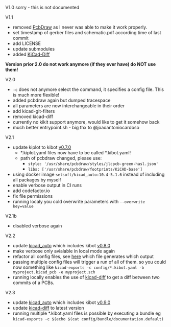 V1.0
sorry - this is not documented

V1.1
- removed [PcbDraw](https://github.com/yaqwsx/PcbDraw) as I never was able to make it work properly. 
- set timestamp of gerber files and schematic.pdf according time of last commit
- add LICENSE
- update submodules
- added [KiCad-Diff](https://github.com/Gasman2014/KiCad-Diff)

**Version prior 2.0 do not work anymore (if they ever have) do NOT use them!**

V2.0
- `-c` does not anymore select the command, it specifies a config file. This is much more flexible!
- added pcbdraw again but dumped tracespace
- all parameters are now interchangeable in their order
- add kicad-git-filters
- removed kicad-diff
- currently no kikit support anymore, would like to get it somehow back
- much better entrypoint.sh - big thx to @joaoantoniocardoso

V2.1
- update kiplot to kibot [v0.7.0](https://github.com/INTI-CMNB/KiBot/releases/tag/v0.7.0)
  - *.kiplot.yaml files now have to be called *.kibot.yaml!
  - path of pcbdraw changed, please use:
      - `style: '/usr/share/pcbdraw/styles/jlcpcb-green-hasl.json'`
      - `libs: ['/usr/share/pcbdraw/footprints/KiCAD-base']`
- using docker image `setsoft/kicad_auto:10.4-5.1.6` instead of including all packages by myself
- enable verbose output in CI runs
- add codefactor.io
- fix file permissions
- running localy you cold overwrite parameters with `--overwrite key=value`

V2.1b
- disabled verbose again

V2.2
- update [kicad_auto](https://github.com/INTI-CMNB/kicad_auto) which includes kibot [v0.8.0](https://github.com/INTI-CMNB/KiBot/releases/tag/v0.8.0)
- make verbose only avialable in local mode again
- refactor all config files, see [here](config) which file generates which output
- passing multiple config files will trigger a run of all of them. so you could now something like  `kicad-exports -c config/*.kibot.yaml -b myproject.kicad_pcb -e myproject.sch`
- running locally enables the use of [kicad-diff](https://github.com/Gasman2014/KiCad-Diff) to get a diff between two commits of a PCBs.

V2.3
- update [kicad_auto](https://github.com/INTI-CMNB/kicad_auto) which includes kibot [v0.9.0](https://github.com/INTI-CMNB/KiBot/releases/tag/v0.9.0)
- update [kicad-diff](https://github.com/Gasman2014/KiCad-Diff) to latest version
- running multiple *.kibot.yaml files is possible by executing a bundle eg `kicad-exports -c $(echo $(cat config/bundle/documentation.default)`
